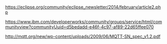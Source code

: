 https://eclipse.org/community/eclipse_newsletter/2014/february/article2.php

https://www.ibm.com/developerworks/community/groups/service/html/communityview?communityUuid=d5bedadd-e46f-4c97-af89-22d65ffee070

http://mqtt.org/new/wp-content/uploads/2009/06/MQTT-SN_spec_v1.2.pdf

